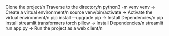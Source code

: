 Clone the project/n
Traverse to the directory/n
python3 -m venv venv -> Create a virtual environment/n
source venv/bin/activate -> Activate the virtual environment/n
pip install --upgrade pip -> Install Dependencies/n
pip install streamlit transformers torch pillow -> Install Dependencies/n
streamlit run app.py -> Run the project as a web client/n
